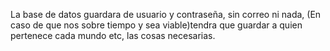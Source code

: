 La base de datos guardara de usuario y contraseña, sin correo ni nada, (En caso de que nos sobre tiempo y sea viable)tendra que guardar a quien pertenece cada mundo etc, las cosas necesarias.
